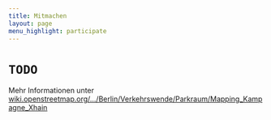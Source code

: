 ```yaml
---
title: Mitmachen
layout: page
menu_highlight: participate
---
```


# `TODO`

Mehr Informationen unter [wiki.openstreetmap.org/…/Berlin/Verkehrswende/Parkraum/Mapping_Kampagne_Xhain](https://wiki.openstreetmap.org/wiki/Berlin/Verkehrswende/Parkraum/Mapping_Kampagne_Xhain)
